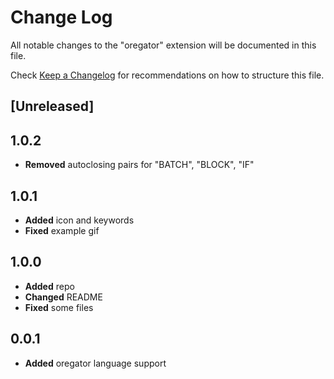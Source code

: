 # Change Log
All notable changes to the "oregator" extension will be documented in this file.

Check [Keep a Changelog](http://keepachangelog.com/) for recommendations on how to structure this file.

## [Unreleased]

## 1.0.2
- **Removed** autoclosing pairs for "BATCH", "BLOCK", "IF" 

## 1.0.1
- **Added** icon and keywords 
- **Fixed** example gif

## 1.0.0
- **Added** repo
- **Changed** README
- **Fixed** some files

## 0.0.1
- **Added** oregator language support